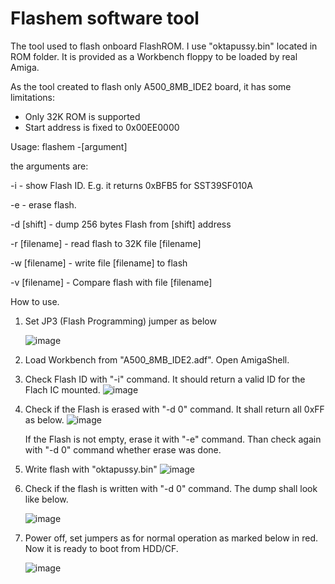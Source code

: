 # Flashem software tool

The tool used to flash onboard FlashROM. I use "oktapussy.bin" located in ROM folder.
It is provided as a Workbench floppy to be loaded by real Amiga.

As the tool created to flash only A500_8MB_IDE2 board, it has some limitations: 
- Only 32K ROM is supported
- Start address is fixed to 0x00EE0000

Usage: flashem -[argument]

the arguments are:

-i - show Flash ID. E.g. it returns 0xBFB5 for SST39SF010A

-e - erase flash.

-d [shift] - dump 256 bytes Flash from [shift] address

-r [filename] - read flash to 32K file [filename]

-w [filename] - write file [filename] to flash

-v [filename] - Compare flash with file [filename]


How to use.

1. Set JP3 (Flash Programming) jumper as below

   ![image](https://github.com/OlegMishin/A500_8MB_ide2/assets/81614352/8398f70f-a68f-4e5b-ae45-46594e5fe4d7)

2. Load Workbench from "A500_8MB_IDE2.adf". Open  AmigaShell.
3. Check Flash ID with "-i" command. It should return a valid ID for the Flach IC mounted.
   ![image](https://github.com/OlegMishin/A500_8MB_ide2/assets/81614352/43d48930-3dda-4279-a6ba-432a2a977721)

4. Check if the Flash is erased with "-d 0" command. It shall return all 0xFF as below.
   ![image](https://github.com/OlegMishin/A500_8MB_ide2/assets/81614352/8a90e450-5820-47e1-9794-662bcf2bbfbf)

   If the Flash is not empty, erase it with "-e" command. Than check again with "-d 0" command whether erase was done.
   
6. Write flash with "oktapussy.bin"
   ![image](https://github.com/OlegMishin/A500_8MB_ide2/assets/81614352/038f777e-6a3c-4123-9170-99901fdd40d6)

7. Check if the flash is written with "-d 0" command. The dump shall look like below.

   ![image](https://github.com/OlegMishin/A500_8MB_ide2/assets/81614352/eaf6a309-bfce-4fe3-8718-47b51ddedaa9)

8. Power off, set jumpers as for normal operation as marked below in red. Now it is ready to boot from HDD/CF.

   ![image](https://github.com/OlegMishin/A500_8MB_ide2/assets/81614352/1067bf5e-3249-46fe-bf03-36820dbbaedb)


   
   











